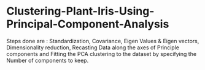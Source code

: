 # Clustering-Plant-Iris-Using-Principal-Component-Analysis
Steps done are : Standardization, Covariance, Eigen Values &amp; Eigen vectors, Dimensionality reduction, Recasting Data along the axes of Principle components and Fitting the PCA clustering to the dataset by specifying the Number of components to keep.
